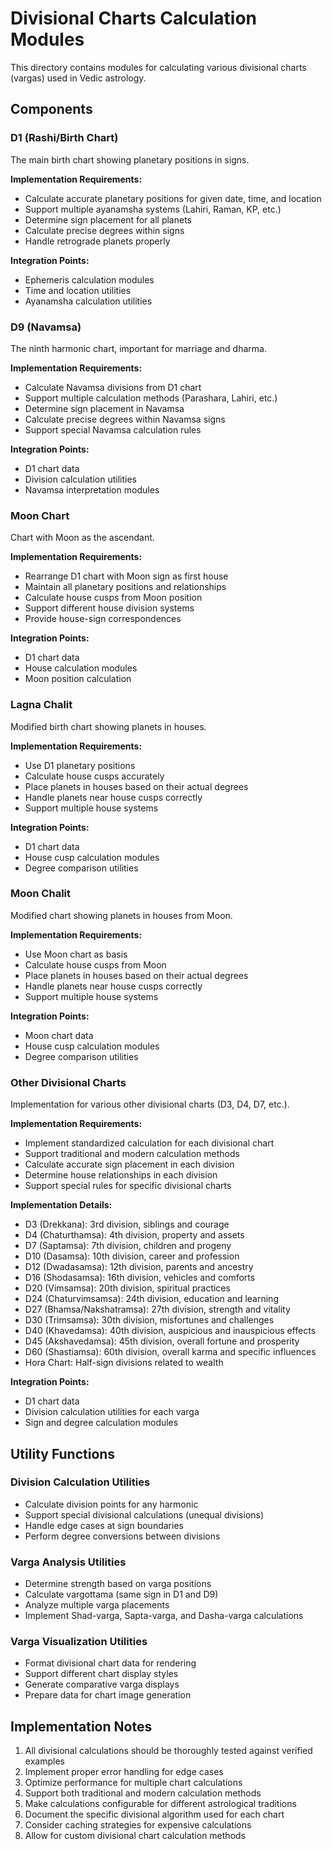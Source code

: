 # Divisional Charts Calculation Modules

This directory contains modules for calculating various divisional charts (vargas) used in Vedic astrology.

## Components

### D1 (Rashi/Birth Chart)
The main birth chart showing planetary positions in signs.

**Implementation Requirements:**
- Calculate accurate planetary positions for given date, time, and location
- Support multiple ayanamsha systems (Lahiri, Raman, KP, etc.)
- Determine sign placement for all planets
- Calculate precise degrees within signs
- Handle retrograde planets properly

**Integration Points:**
- Ephemeris calculation modules
- Time and location utilities
- Ayanamsha calculation utilities

### D9 (Navamsa)
The ninth harmonic chart, important for marriage and dharma.

**Implementation Requirements:**
- Calculate Navamsa divisions from D1 chart
- Support multiple calculation methods (Parashara, Lahiri, etc.)
- Determine sign placement in Navamsa
- Calculate precise degrees within Navamsa signs
- Support special Navamsa calculation rules

**Integration Points:**
- D1 chart data
- Division calculation utilities
- Navamsa interpretation modules

### Moon Chart
Chart with Moon as the ascendant.

**Implementation Requirements:**
- Rearrange D1 chart with Moon sign as first house
- Maintain all planetary positions and relationships
- Calculate house cusps from Moon position
- Support different house division systems
- Provide house-sign correspondences

**Integration Points:**
- D1 chart data
- House calculation modules
- Moon position calculation

### Lagna Chalit
Modified birth chart showing planets in houses.

**Implementation Requirements:**
- Use D1 planetary positions
- Calculate house cusps accurately
- Place planets in houses based on their actual degrees
- Handle planets near house cusps correctly
- Support multiple house systems

**Integration Points:**
- D1 chart data
- House cusp calculation modules
- Degree comparison utilities

### Moon Chalit
Modified chart showing planets in houses from Moon.

**Implementation Requirements:**
- Use Moon chart as basis
- Calculate house cusps from Moon
- Place planets in houses based on their actual degrees
- Handle planets near house cusps correctly
- Support multiple house systems

**Integration Points:**
- Moon chart data
- House cusp calculation modules
- Degree comparison utilities

### Other Divisional Charts
Implementation for various other divisional charts (D3, D4, D7, etc.).

**Implementation Requirements:**
- Implement standardized calculation for each divisional chart
- Support traditional and modern calculation methods
- Calculate accurate sign placement in each division
- Determine house relationships in each division
- Support special rules for specific divisional charts

**Implementation Details:**
- D3 (Drekkana): 3rd division, siblings and courage
- D4 (Chaturthamsa): 4th division, property and assets
- D7 (Saptamsa): 7th division, children and progeny
- D10 (Dasamsa): 10th division, career and profession
- D12 (Dwadasamsa): 12th division, parents and ancestry
- D16 (Shodasamsa): 16th division, vehicles and comforts
- D20 (Vimsamsa): 20th division, spiritual practices
- D24 (Chaturvimsamsa): 24th division, education and learning
- D27 (Bhamsa/Nakshatramsa): 27th division, strength and vitality
- D30 (Trimsamsa): 30th division, misfortunes and challenges
- D40 (Khavedamsa): 40th division, auspicious and inauspicious effects
- D45 (Akshavedamsa): 45th division, overall fortune and prosperity
- D60 (Shastiamsa): 60th division, overall karma and specific influences
- Hora Chart: Half-sign divisions related to wealth

**Integration Points:**
- D1 chart data
- Division calculation utilities for each varga
- Sign and degree calculation modules

## Utility Functions

### Division Calculation Utilities
- Calculate division points for any harmonic
- Support special divisional calculations (unequal divisions)
- Handle edge cases at sign boundaries
- Perform degree conversions between divisions

### Varga Analysis Utilities
- Determine strength based on varga positions
- Calculate vargottama (same sign in D1 and D9)
- Analyze multiple varga placements
- Implement Shad-varga, Sapta-varga, and Dasha-varga calculations

### Varga Visualization Utilities
- Format divisional chart data for rendering
- Support different chart display styles
- Generate comparative varga displays
- Prepare data for chart image generation

## Implementation Notes

1. All divisional calculations should be thoroughly tested against verified examples
2. Implement proper error handling for edge cases
3. Optimize performance for multiple chart calculations
4. Support both traditional and modern calculation methods
5. Make calculations configurable for different astrological traditions
6. Document the specific divisional algorithm used for each chart
7. Consider caching strategies for expensive calculations
8. Allow for custom divisional chart calculation methods 